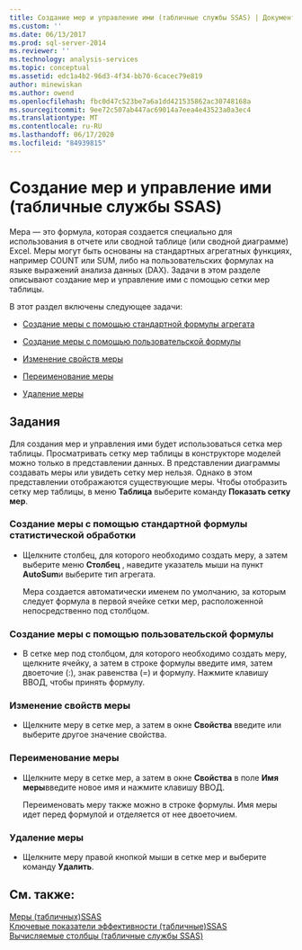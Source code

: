 ```yaml
---
title: Создание мер и управление ими (табличные службы SSAS) | Документация Майкрософт
ms.custom: ''
ms.date: 06/13/2017
ms.prod: sql-server-2014
ms.reviewer: ''
ms.technology: analysis-services
ms.topic: conceptual
ms.assetid: edc1a4b2-96d3-4f34-bb70-6cacec79e819
author: minewiskan
ms.author: owend
ms.openlocfilehash: fbc0d47c523be7a6a1dd421535862ac30748168a
ms.sourcegitcommit: 9ee72c507ab447ac69014a7eea4e43523a0a3ec4
ms.translationtype: MT
ms.contentlocale: ru-RU
ms.lasthandoff: 06/17/2020
ms.locfileid: "84939815"
---
```

# <a name="create-and-manage-measures-ssas-tabular"></a>Создание мер и управление ими (табличные службы SSAS)
  Мера — это формула, которая создается специально для использования в отчете или сводной таблице (или сводной диаграмме) Excel. Меры могут быть основаны на стандартных агрегатных функциях, например COUNT или SUM, либо на пользовательских формулах на языке выражений анализа данных (DAX). Задачи в этом разделе описывают создание мер и управление ими с помощью сетки мер таблицы.  
  
 В этот раздел включены следующее задачи:  
  
-   [Создание меры с помощью стандартной формулы агрегата](#bkmk_create_stand)  
  
-   [Создание меры с помощью пользовательской формулы](#bkmk_create_custom)  
  
-   [Изменение свойств меры](#bkmk_edit)  
  
-   [Переименование меры](#bkmk_rename)  
  
-   [Удаление меры](#bkmk_delete)  
  
## <a name="tasks"></a>Задания  
 Для создания мер и управления ими будет использоваться сетка мер таблицы. Просматривать сетку мер таблицы в конструкторе моделей можно только в представлении данных. В представлении диаграммы создавать меры или увидеть сетку мер нельзя. Однако в этом представлении отображаются существующие меры. Чтобы отобразить сетку мер таблицы, в меню **Таблица** выберите команду **Показать сетку мер**.  
  
###  <a name="to-create-a-measure-using-a-standard-aggregation-formula"></a><a name="bkmk_create_stand"></a>Создание меры с помощью стандартной формулы статистической обработки  
  
-   Щелкните столбец, для которого необходимо создать меру, а затем выберите меню **Столбец** , наведите указатель мыши на пункт **AutoSum**и выберите тип агрегата.  
  
     Мера создается автоматически именем по умолчанию, за которым следует формула в первой ячейке сетки мер, расположенной непосредственно под столбцом.  
  
###  <a name="to-create-a-measure-using-a-custom-formula"></a><a name="bkmk_create_custom"></a> Создание меры с помощью пользовательской формулы  
  
-   В сетке мер под столбцом, для которого необходимо создать меру, щелкните ячейку, а затем в строке формулы введите имя, затем двоеточие (:), знак равенства (=) и формулу. Нажмите клавишу ВВОД, чтобы принять формулу.  
  
###  <a name="to-edit-measure-properties"></a><a name="bkmk_edit"></a>Изменение свойств меры  
  
-   Щелкните меру в сетке мер, а затем в окне **Свойства** введите или выберите другое значение свойства.  
  
###  <a name="to-rename-a-measure"></a><a name="bkmk_rename"></a>Переименование меры  
  
-   Щелкните меру в сетке мер, а затем в окне **Свойства** в поле **Имя меры**введите новое имя и нажмите клавишу ВВОД.  
  
     Переименовать меру также можно в строке формулы. Имя меры идет перед формулой и отделяется от нее двоеточием.  
  
###  <a name="to-delete-a-measure"></a><a name="bkmk_delete"></a>Удаление меры  
  
-   Щелкните меру правой кнопкой мыши в сетке мер и выберите команду **Удалить**.  
  
## <a name="see-also"></a>См. также:  
 [Меры &#40;табличных&#41;SSAS](measures-ssas-tabular.md)   
 [Ключевые показатели эффективности &#40;табличные&#41;SSAS](kpis-ssas-tabular.md)   
 [Вычисляемые столбцы (табличные службы SSAS)](ssas-calculated-columns.md)  
  
  

